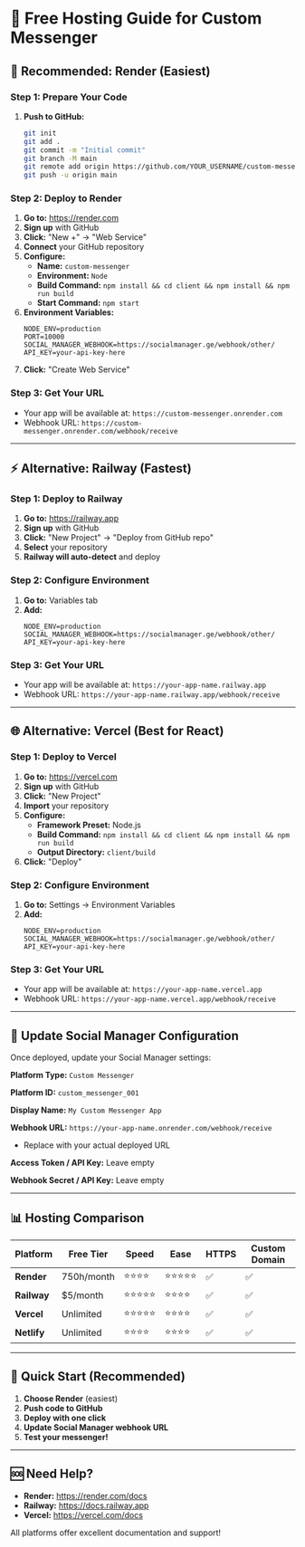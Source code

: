 # 🚀 Free Hosting Guide for Custom Messenger

## 🎯 **Recommended: Render (Easiest)**

### **Step 1: Prepare Your Code**
1. **Push to GitHub:**
   ```bash
   git init
   git add .
   git commit -m "Initial commit"
   git branch -M main
   git remote add origin https://github.com/YOUR_USERNAME/custom-messenger.git
   git push -u origin main
   ```

### **Step 2: Deploy to Render**
1. **Go to:** https://render.com
2. **Sign up** with GitHub
3. **Click:** "New +" → "Web Service"
4. **Connect** your GitHub repository
5. **Configure:**
   - **Name:** `custom-messenger`
   - **Environment:** `Node`
   - **Build Command:** `npm install && cd client && npm install && npm run build`
   - **Start Command:** `npm start`
6. **Environment Variables:**
   ```
   NODE_ENV=production
   PORT=10000
   SOCIAL_MANAGER_WEBHOOK=https://socialmanager.ge/webhook/other/
   API_KEY=your-api-key-here
   ```
7. **Click:** "Create Web Service"

### **Step 3: Get Your URL**
- Your app will be available at: `https://custom-messenger.onrender.com`
- Webhook URL: `https://custom-messenger.onrender.com/webhook/receive`

---

## ⚡ **Alternative: Railway (Fastest)**

### **Step 1: Deploy to Railway**
1. **Go to:** https://railway.app
2. **Sign up** with GitHub
3. **Click:** "New Project" → "Deploy from GitHub repo"
4. **Select** your repository
5. **Railway will auto-detect** and deploy

### **Step 2: Configure Environment**
1. **Go to:** Variables tab
2. **Add:**
   ```
   NODE_ENV=production
   SOCIAL_MANAGER_WEBHOOK=https://socialmanager.ge/webhook/other/
   API_KEY=your-api-key-here
   ```

### **Step 3: Get Your URL**
- Your app will be available at: `https://your-app-name.railway.app`
- Webhook URL: `https://your-app-name.railway.app/webhook/receive`

---

## 🌐 **Alternative: Vercel (Best for React)**

### **Step 1: Deploy to Vercel**
1. **Go to:** https://vercel.com
2. **Sign up** with GitHub
3. **Click:** "New Project"
4. **Import** your repository
5. **Configure:**
   - **Framework Preset:** Node.js
   - **Build Command:** `npm install && cd client && npm install && npm run build`
   - **Output Directory:** `client/build`
6. **Click:** "Deploy"

### **Step 2: Configure Environment**
1. **Go to:** Settings → Environment Variables
2. **Add:**
   ```
   NODE_ENV=production
   SOCIAL_MANAGER_WEBHOOK=https://socialmanager.ge/webhook/other/
   API_KEY=your-api-key-here
   ```

### **Step 3: Get Your URL**
- Your app will be available at: `https://your-app-name.vercel.app`
- Webhook URL: `https://your-app-name.vercel.app/webhook/receive`

---

## 🔧 **Update Social Manager Configuration**

Once deployed, update your Social Manager settings:

**Platform Type:** `Custom Messenger`

**Platform ID:** `custom_messenger_001`

**Display Name:** `My Custom Messenger App`

**Webhook URL:** `https://your-app-name.onrender.com/webhook/receive`
- Replace with your actual deployed URL

**Access Token / API Key:** Leave empty

**Webhook Secret / API Key:** Leave empty

---

## 📊 **Hosting Comparison**

| Platform | Free Tier | Speed | Ease | HTTPS | Custom Domain |
|----------|-----------|-------|------|-------|---------------|
| **Render** | 750h/month | ⭐⭐⭐⭐ | ⭐⭐⭐⭐⭐ | ✅ | ✅ |
| **Railway** | $5/month | ⭐⭐⭐⭐⭐ | ⭐⭐⭐⭐ | ✅ | ✅ |
| **Vercel** | Unlimited | ⭐⭐⭐⭐⭐ | ⭐⭐⭐⭐ | ✅ | ✅ |
| **Netlify** | Unlimited | ⭐⭐⭐⭐ | ⭐⭐⭐⭐ | ✅ | ✅ |

---

## 🎯 **Quick Start (Recommended)**

1. **Choose Render** (easiest)
2. **Push code to GitHub**
3. **Deploy with one click**
4. **Update Social Manager webhook URL**
5. **Test your messenger!**

---

## 🆘 **Need Help?**

- **Render:** https://render.com/docs
- **Railway:** https://docs.railway.app
- **Vercel:** https://vercel.com/docs

All platforms offer excellent documentation and support!
